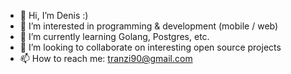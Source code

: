 - 👋 Hi, I’m Denis :)
- 👀 I’m interested in programming & development (mobile / web)
- 🌱 I’m currently learning Golang, Postgres, etc.
- 💞️ I’m looking to collaborate on interesting open source projects
- 📫 How to reach me: tranzi90@gmail.com

<!---
tranzi90/tranzi90 is a ✨ special ✨ repository because its `README.md` (this file) appears on your GitHub profile.
You can click the Preview link to take a look at your changes.
--->
